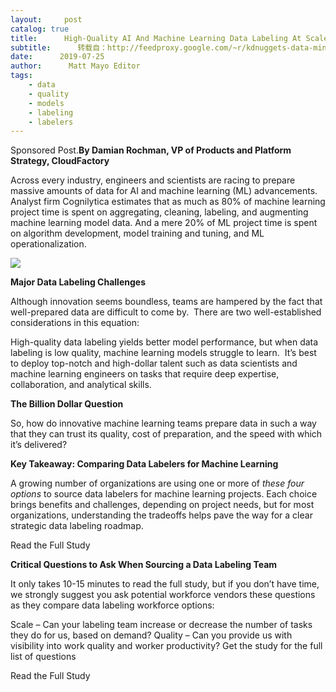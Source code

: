 ```yaml
---
layout:     post
catalog: true
title:      High-Quality AI And Machine Learning Data Labeling At Scale： A Brief Research Report
subtitle:      转载自：http://feedproxy.google.com/~r/kdnuggets-data-mining-analytics/~3/kekus0nQhkc/high-quality-ai-machine-learning-data-labeling-research-report.html
date:      2019-07-25
author:      Matt Mayo Editor
tags:
    - data
    - quality
    - models
    - labeling
    - labelers
---
```


Sponsored Post.**By Damian Rochman, VP of Products and Platform Strategy, CloudFactory**

Across every industry, engineers and scientists are racing to prepare massive amounts of data for AI and machine learning (ML) advancements. Analyst firm Cognilytica estimates that as much as 80% of machine learning project time is spent on aggregating, cleaning, labeling, and augmenting machine learning model data. And a mere 20% of ML project time is spent on algorithm development, model training and tuning, and ML operationalization. 

![](https://www.kdnuggets.com/wp-content/uploads/cloudfactory-0725-image1.jpg)


**Major Data Labeling Challenges** 

Although innovation seems boundless, teams are hampered by the fact that well-prepared data are difficult to come by.  There are two well-established considerations in this equation: 

High-quality data labeling yields better model performance, but when data labeling is low quality, machine learning models struggle to learn. 
It’s best to deploy top-notch and high-dollar talent such as data scientists and machine learning engineers on tasks that require deep expertise, collaboration, and analytical skills. 

**The Billion Dollar Question**

So, how do innovative machine learning teams prepare data in such a way that they can trust its quality, cost of preparation, and the speed with which it’s delivered?

**Key Takeaway: Comparing Data Labelers for Machine Learning**

A growing number of organizations are using one or more of *these four options* to source data labelers for machine learning projects. Each choice brings benefits and challenges, depending on project needs, but for most organizations, understanding the tradeoffs helps pave the way for a clear strategic data labeling roadmap. 

Read the Full Study

**Critical Questions to Ask When Sourcing a Data Labeling Team**

It only takes 10-15 minutes to read the full study, but if you don’t have time, we strongly suggest you ask potential workforce vendors these questions as they compare data labeling workforce options:

Scale – Can your labeling team increase or decrease the number of tasks they do for us, based on demand?
Quality – Can you provide us with visibility into work quality and worker productivity?
Get the study for the full list of questions

Read the Full Study
